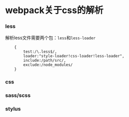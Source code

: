 # webpack关于css的解析

### less

解析less文件需要两个包：`less`和`less-loader`

```
	{
		test:/\.less$/,
		loader:"style-loader!css-loader!less-loader",
		include:/path/src/,
		exclude:/node_modules/
	}
```

### css

### sass/scss

### stylus 